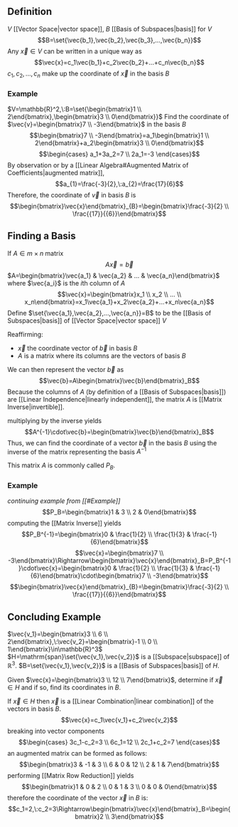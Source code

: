 ## Definition
$V$ [[Vector Space|vector space]], $B$ [[Basis of Subspaces|basis]] for $V$ $$B=\set{\vec{b_1},\vec{b_2},\vec{b_3},...,\vec{b_n}}$$
Any $\vec{x}\in V$ can be written in a unique way as $$\vec{x}=c_1\vec{b_1}+c_2\vec{b_2}+...+c_n\vec{b_n}$$
$c_1,c_2,...,c_n$ make up the coordinate of $\vec{x}$ in the basis $B$

### Example
$V=\mathbb{R}^2,\:B=\set{\begin{bmatrix}1 \\ 2\end{bmatrix},\begin{bmatrix}3 \\ 0\end{bmatrix}}$
Find the coordinate of $\vec{v}=\begin{bmatrix}7 \\ -3\end{bmatrix}$ in the basis $B$
$$\begin{bmatrix}7 \\ -3\end{bmatrix}=a_1\begin{bmatrix}1 \\ 2\end{bmatrix}+a_2\begin{bmatrix}3 \\ 0\end{bmatrix}$$
$$\begin{cases}
a_1+3a_2=7 \\
2a_1=-3
\end{cases}$$
By observation or by a [[Linear Algebra#Augmented Matrix of Coefficients|augmented matrix]],
$$a_{1}=\frac{-3}{2},\:a_{2}=\frac{17}{6}$$
Therefore, the coordinate of $\vec{v}$ in basis $B$ is $$\begin{bmatrix}\vec{x}\end{bmatrix}_{B}=\begin{bmatrix}\frac{-3}{2} \\ \frac{{17}}{{6}}\end{bmatrix}$$
## Finding a Basis
If $A\in m\times n$ matrix $$A\vec{x}=\vec{b}$$
$A=\begin{bmatrix}\vec{a_1} & \vec{a_2} & ... & \vec{a_n}\end{bmatrix}$ 
where $\vec{a_i}$ is the $i$th column of $A$
$$\vec{x}=\begin{bmatrix}x_1 \\ x_2 \\ ... \\ x_n\end{bmatrix}=x_1\vec{a_1}+x_2\vec{a_2}+...+x_n\vec{a_n}$$
Define $\set{\vec{a_1},\vec{a_2},...,\vec{a_n}}=B$ to be the [[Basis of Subspaces|basis]] of [[Vector Space|vector space]] $V$

Reaffirming:
- $\vec{x}$ the coordinate vector of $\vec{b}$ in basis $B$
- $A$ is a matrix where its columns are the vectors of basis $B$

We can then represent the vector $\vec{b}$ as $$\vec{b}=A\begin{bmatrix}\vec{b}\end{bmatrix}_B$$
Because the columns of $A$ (by definition of a [[Basis of Subspaces|basis]]) are [[Linear Independence|linearly independent]], the matrix $A$ is [[Matrix Inverse|invertible]].

multiplying by the inverse yields $$A^{-1}\cdot\vec{b}=\begin{bmatrix}\vec{b}\end{bmatrix}_B$$
Thus, we can find the coordinate of a vector $\vec{b}$ in the basis $B$ using the inverse of the matrix representing the basis $A^{-1}$

This matrix $A$ is commonly called $P_B$. 

### Example
*continuing example from [[#Example]]*
$$P_B=\begin{bmatrix}1 & 3 \\ 2 & 0\end{bmatrix}$$
computing the [[Matrix Inverse]] yields $$P_B^{-1}=\begin{bmatrix}0 & \frac{1}{2} \\ \frac{1}{3} & \frac{-1}{6}\end{bmatrix}$$ $$\vec{x}=\begin{bmatrix}7 \\ -3\end{bmatrix}\Rightarrow\begin{bmatrix}\vec{x}\end{bmatrix}_B=P_B^{-1}\cdot\vec{x}=\begin{bmatrix}0 & \frac{1}{2} \\ \frac{1}{3} & \frac{-1}{6}\end{bmatrix}\cdot\begin{bmatrix}7 \\ -3\end{bmatrix}$$
$$\begin{bmatrix}\vec{x}\end{bmatrix}_{B}=\begin{bmatrix}\frac{-3}{2} \\ \frac{{17}}{{6}}\end{bmatrix}$$
## Concluding Example
$\vec{v_1}=\begin{bmatrix}3 \\ 6 \\ 2\end{bmatrix},\:\vec{v_2}=\begin{bmatrix}-1 \\ 0 \\ 1\end{bmatrix}\in\mathbb{R}^3$
$H=\mathrm{span}\set{\vec{v_1},\vec{v_2}}$ is a [[Subspace|subspace]] of $\mathbb{R}^3$.
$B=\set{\vec{v_1},\vec{v_2}}$ is a [[Basis of Subspaces|basis]] of $H$.

Given $\vec{x}=\begin{bmatrix}3 \\ 12 \\ 7\end{bmatrix}$, determine if $\vec{x}\in H$ and if so, find its coordinates in $B$.

If $\vec{x}\in H$ then $\vec{x}$ is a [[Linear Combination|linear combination]] of the vectors in basis $B$. $$\vec{x}=c_1\vec{v_1}+c_2\vec{v_2}$$breaking into vector components$$\begin{cases}
3c_1-c_2=3 \\
6c_1=12 \\
2c_1+c_2=7
\end{cases}$$ an augmented matrix can be formed as follows: $$\begin{bmatrix}3 & -1 & 3 \\ 6 & 0 & 12 \\ 2 & 1 & 7\end{bmatrix}$$ performing [[Matrix Row Reduction]] yields $$\begin{bmatrix}1 & 0 & 2 \\ 0 & 1 & 3 \\ 0 & 0 & 0\end{bmatrix}$$ therefore the coordinate of the vector $\vec{x}$ in $B$ is: $$c_1=2,\:c_2=3\Rightarrow\begin{bmatrix}\vec{x}\end{bmatrix}_B=\begin{bmatrix}2 \\ 3\end{bmatrix}$$
